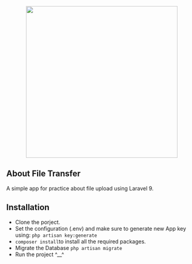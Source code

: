 <p align="center"><a href="https://laravel.com" target="_blank"><img src="https://raw.githubusercontent.com/laravel/art/master/logo-lockup/5%20SVG/2%20CMYK/1%20Full%20Color/laravel-logolockup-cmyk-red.svg" width="400"></a></p>

## About File Transfer
A simple app for practice about file upload using Laravel 9.

## Installation
- Clone the porject.
- Set the configuration (.env) and make sure to generate new App key using: ```php artisan key:generate```
- ```composer install```to install all the required packages.
- Migrate the Database ```php artisan migrate```
- Run the project ^__^

